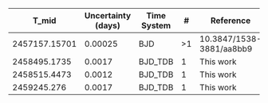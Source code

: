 |T_mid        |Uncertainty (days)|Time System|#  |Reference           |
|-------------|------------------|-----------|---|--------------------|
|2457157.15701|0.00025           |BJD        |>1 |10.3847/1538-3881/aa8bb9|
|2458495.1735 |0.0017            |BJD_TDB    |1  |This work           |
|2458515.4473 |0.0012            |BJD_TDB    |1  |This work           |
|2459245.276  |0.0017            |BJD_TDB    |1  |This work           |
